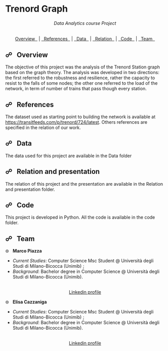 # Trenord Graph

<div align = "center">
  <h6>Data Analytics course Project</h6>

  <a href="#overview">Overview &nbsp;</a> |
  <a href="#references">&nbsp; References &nbsp;</a> |
  <a href="#data">&nbsp; Data &nbsp;</a> |
  <a href="#relation">&nbsp; Relation &nbsp;</a> |
  <a href="#code">&nbsp; Code &nbsp;</a> |
  <a href="#team">&nbsp; Team &nbsp;</a>
</div>

<a name="overview"></a>
## &#9741; &nbsp; Overview

The objective of this project was the analysis of the Trenord Station graph based on the graph theory. The analysis was developed in two directions: the first referred to the robustness and resilience, rather the capacity to resist to the falls of some nodes; the other one referred to the load of the network, in term of number of trains that pass though every station.  

<a name="references"></a>
## &#9741; &nbsp; References
The dataset used as starting point to building the network is available at https://transitfeeds.com/p/trenord/724/latest. Others references are specified in the relation of our work. 

<a name="data"></a>
## &#9741; &nbsp; Data
The data used for this project are available in the Data folder

<a name="relation"></a>
## &#9741; &nbsp; Relation and presentation
The relation of this project and the presentation are available in the Relation and presentation folder.

<a name="code"></a>
## &#9741; &nbsp; Code
This project is developed in Python. All the code is available in the code folder.

<a name="team"></a>
## &#9741; &nbsp; Team

&#8860; &nbsp; **Marco Piazza** 

- *Current Studies*: Computer Science Msc Student @ Università degli Studi di Milano-Bicocca (Unimib) ;
- *Background*: Bachelor degree in Computer Science @ Università degli Studi di Milano-Bicocca (Unimib).
<br>

<div align = "center">
  <a href = "https://www.linkedin.com/in/marco-piazza-/">Linkedin profile</a>
</div>

&#8860; &nbsp; **Elisa Cazzaniga**

- *Current Studies*: Computer Science Msc Student @ Università degli Studi di Milano-Bicocca (Unimib) ;
- *Background*: Bachelor degree in Computer Science @ Università degli Studi di Milano-Bicocca (Unimib).
<br>

<div align = "center">
  <a href = "/">Linkedin profile </a>
</div>

